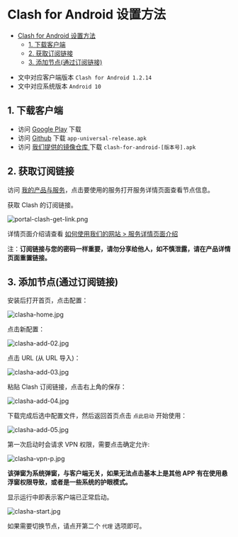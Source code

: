# Clash for Android 设置方法

- [Clash for Android 设置方法](#clash-for-android-设置方法)
  - [1. 下载客户端](#1-下载客户端)
  - [2. 获取订阅链接](#2-获取订阅链接)
  - [3. 添加节点(通过订阅链接)](#3-添加节点通过订阅链接)

* 文中对应客户端版本 `Clash for Android 1.2.14`
* 文中对应系统版本 `Android 10`

## 1. 下载客户端 
- 访问 [Google Play](https://play.google.com/store/apps/details?id=com.github.kr328.clash) 下载
- 访问 [Github](https://github.com/Kr328/ClashForAndroid/releases) 下载 `app-universal-release.apk` 
- 访问 [我们提供的镜像仓库 ](https://repo.trojan-cdn.com/ClashForAndroid/LatestRelease/) 下载 `clash-for-android-[版本号].apk`

## 2. 获取订阅链接

访问 [我的产品与服务](https://portal.shadowsocks.nz/clientarea.php?action=services)，点击要使用的服务打开服务详情页面查看节点信息。 

获取 Clash 的订阅链接。

![portal-clash-get-link.png](/images/portal-clash-get-link.png)

详情页面介绍请查看 [如何使用我们的网站 > 服务详情页面介绍](/zh_CN/trojan/android-igniter-setup-guide.md#服务详情页面介绍)

注：**订阅链接与您的密码一样重要，请勿分享给他人，如不慎泄露，请在产品详情页面重置链接。**

## 3. 添加节点(通过订阅链接)

安装后打开首页，点击配置：

![clasha-home.jpg](/images/trojan/clash-android/clasha-home.jpg)

点击新配置：

![clasha-add-02.jpg](/images/trojan/clash-android/clasha-add-02.jpg)

点击 URL (从 URL 导入)：

![clasha-add-03.jpg](/images/trojan/clash-android/clasha-add-03.jpg)

粘贴 Clash 订阅链接，点击右上角的保存：

![clasha-add-04.jpg](/images/trojan/clash-android/clasha-add-04.jpg)

下载完成后选中配置文件，然后返回首页点击 `点此启动` 开始使用：

![clasha-add-05.jpg](/images/trojan/clash-android/clasha-add-05.jpg)

第一次启动时会请求 VPN 权限，需要点击确定允许:

![clasha-vpn-p.jpg](/images/trojan/clash-android/clasha-vpn-p.jpg)

**该弹窗为系统弹窗，与客户端无关，如果无法点击基本上是其他 APP 有在使用悬浮窗权限导致，或者是一些系统的护眼模式。**

显示运行中即表示客户端已正常启动。

![clasha-start.jpg](/images/trojan/clash-android/clasha-start.jpg)

如果需要切换节点，请点开第二个 `代理` 选项即可。
